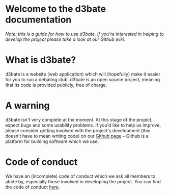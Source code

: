 # Welcome to the d3bate documentation
*Note: this is a guide for how to use d3bate. If you're interested in helping to develop the project please take a look at our Github wiki.*
# What is d3bate?
d3bate is a website (web application) which will (hopefully) make it easier for you to run a debating club. d3bate is an open source project, meaning that its code is provided publicly, free of charge. 
# A warning
d3bate isn't very complete at the moment. At this stage of the project, expect bugs and some usability problems. If you'd like to help us improve, please consider getting involved with the project's development (this doesn't have to mean writing code) on our [Github page](https://github.com/d3bate/d3bate) – Github is a platform for building software which we use. 
# Code of conduct
We have an (incomplete) code of conduct which we ask all members to abide by, especially those involved in developing the project. You can find the code of conduct [here](https://github.com/d3bate/d3bate/blob/master/CODE_OF_CONDUCT.md).
